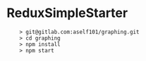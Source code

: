 # ReduxSimpleStarter


```
	> git@gitlab.com:aself101/graphing.git
	> cd graphing
	> npm install
	> npm start
```
